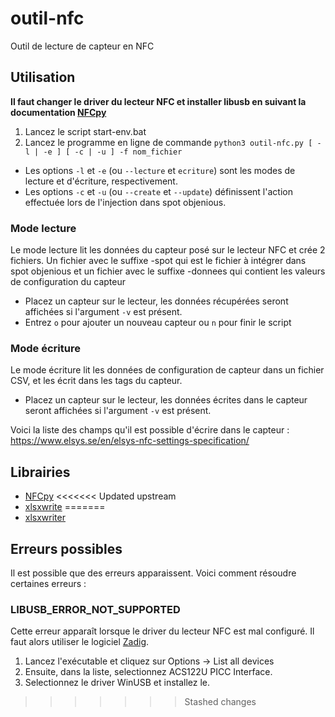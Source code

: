 # outil-nfc

Outil de lecture de capteur en NFC

## Utilisation
**Il faut changer le driver du lecteur NFC et installer libusb en suivant la documentation [NFCpy](https://nfcpy.readthedocs.io/en/latest/)**

1. Lancez le script start-env.bat
2. Lancez le programme en ligne de commande `python3 outil-nfc.py [ -l | -e ] [ -c | -u ] -f nom_fichier`
- Les options `-l` et `-e` (ou `--lecture` et `ecriture`) sont les modes de lecture et d'écriture, respectivement.
- Les options `-c` et `-u` (ou `--create` et `--update`) définissent l'action effectuée lors de l'injection dans spot objenious.

### Mode lecture

Le mode lecture lit les données du capteur posé sur le lecteur NFC et crée 2 fichiers.
Un fichier avec le suffixe -spot qui est le fichier à intégrer dans spot objenious et un fichier avec le suffixe -donnees qui contient les valeurs de configuration du capteur

- Placez un capteur sur le lecteur, les données récupérées seront affichées si l'argument `-v` est présent.
- Entrez `o` pour ajouter un nouveau capteur ou `n` pour finir le script


### Mode écriture

Le mode écriture lit les données de configuration de capteur dans un fichier CSV, et les écrit dans les tags du capteur.

- Placez un capteur sur le lecteur, les données écrites dans le capteur seront affichées si l'argument `-v` est présent.

Voici la liste des champs qu'il est possible d'écrire dans le capteur : https://www.elsys.se/en/elsys-nfc-settings-specification/

## Librairies
- [NFCpy](https://nfcpy.readthedocs.io/)
<<<<<<< Updated upstream
- [xlsxwrite](https://xlsxwrite.readthedocs.io/)
=======
- [xlsxwriter](https://xlsxwriter.readthedocs.io/)


## Erreurs possibles
Il est possible que des erreurs apparaissent.
Voici comment résoudre certaines erreurs :

### LIBUSB_ERROR_NOT_SUPPORTED
Cette erreur apparaît lorsque le driver du lecteur NFC est mal configuré.
Il faut alors utiliser le logiciel [Zadig](https://zadig.akeo.ie).
1. Lancez l'exécutable et cliquez sur Options -> List all devices
2. Ensuite, dans la liste, selectionnez ACS122U PICC Interface.
3. Selectionnez le driver WinUSB et installez le.
>>>>>>> Stashed changes
